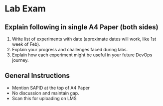 # Lab Exam  

## Explain following in single A4 Paper (both sides)  

1. Write list of experiments with date (aproximate dates will work, like 1st week of Feb).
2. Explain your progress and challenges faced during labs.
3. Explain how each experiment might be useful in your future DevOps journey.


## General Instructions 

* Mention SAPID at the top of A4 Paper  
* No discussion and maintain gap.  
* Scan this for uploading on LMS  